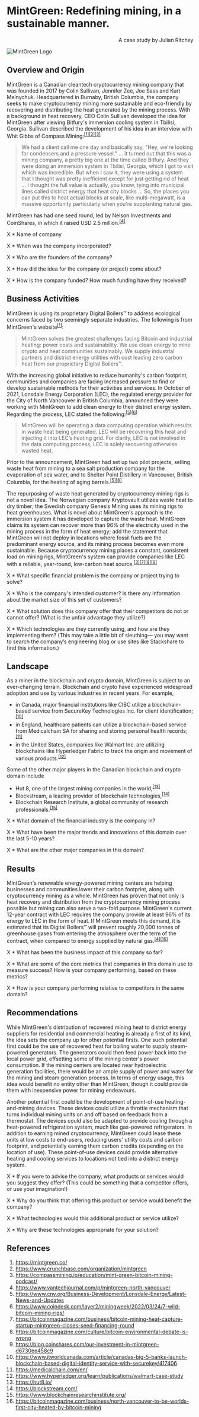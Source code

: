 # MintGreen: Redefining mining, in a sustainable manner.

<p align="right">A case study by Julian Ritchey</p>  

![MintGreen Logo](mintgreen-logo.svg)

## Overview and Origin

MintGreen is a Canadian cleantech cryptocurrency mining company that was founded in 2017 by Colin Sullivan, Jennifer Zee, Joe Sass and Kurt Melnychuk. Headquartered in Burnaby, British Columbia, the company seeks to make cryptocurrency mining more sustainable and eco-friendly by recovering and distributing the heat generated by the mining process. With a background in heat recovery, CEO Colin Sullivan developed the idea for MintGreen after viewing Bitfury's immersion cooling system in Tbilisi, Georgia. Sullivan described the development of his idea in an interview with Whit Gibbs of Compass Mining:<sup>[[1]](#ref1)[[2]](#ref2)[[3]](#ref3)</sup>
> We had a client call me one day and basically say, "Hey, we're looking for condensers and a pressure vessel." ... it turned out that this was a mining company, a pretty big one at the time called Bitfury. And they were doing an immersion system in Tbilisi, Georgia, which I got to visit which was incredible. But when I saw it, they were using a system that I thought was pretty inefficient except for just getting rid of heat ... I thought the full value is actually, you know, tying into municipal lines called district energy that heat city blocks ... So, the places you can put this to heat actual blocks at scale, like multi-megawatt, is a massive opportunity particularly when you're supplanting natural gas.

MintGreen has had one seed round, led by Nelson Investments and CoinShares, in which it raised USD 2.5 million.<sup>[[4]](#ref4)</sup>

X * Name of company

X * When was the company incorporated?

X * Who are the founders of the company?

X * How did the idea for the company (or project) come about?

X * How is the company funded? How much funding have they received?

## Business Activities

MintGreen is using its proprietary Digital Boilers™ to address ecological concerns faced by two seemingly separate industries. The following is from MintGreen's website<sup>[[1]](#ref1)</sup>:
> MintGreen solves the greatest challenges facing Bitcoin and industrial heating: power costs and sustainability. We use clean energy to mine crypto and heat communities sustainably. We supply industrial partners and district energy utilities with cost leading zero carbon heat from our proprietary Digital Boilers™.

With the increasing global initiative to reduce humanity's carbon footprint, communities and companies are facing increased pressure to find or develop sustainable methods for their activities and services. In October of 2021, Lonsdale Energy Corporation (LEC), the regulated energy provider for the City of North Vancouver in British Columbia, announced they were working with MintGreen to add clean energy to their district energy system. Regarding the process, LEC stated the following:<sup>[[5]](#ref5)[[6]](#ref6)</sup>
> MintGreen will be operating a data computing operation which results in waste heat being generated. LEC will be recovering this heat and injecting it into LEC’s heating grid. For clarity, LEC is not involved in the data computing process; LEC is solely recovering otherwise wasted heat.

Prior to the announcement, MintGreen had set up two pilot projects, selling waste heat from mining to a sea salt production company for the evaporation of sea water, and to Shelter Point Distillery in Vancouver, British Columbia, for the heating of aging barrels.<sup>[[5]](#ref5)[[6]](#ref6)</sup>

The repurposing of waste heat generated by cryptocurrency mining rigs is not a novel idea. The Norwegian company Kryptovault utilizes waste heat to dry timber; the Swedish company Genesis Mining uses its mining rigs to heat greenhouses. What is novel about MintGreen's approach is the immersion system it has developed to capture the waste heat. MintGreen claims its system can recover more than 96% of the electricity used in the mining process in the form of heat energy; add the statement that MintGreen will not deploy in locations where fossil fuels are the predominant energy source, and its mining process becomes even more sustainable. Because cryptocurrency mining places a constant, consistent load on mining rigs, MintGreen's system can provide companies like LEC with a reliable, year-round, low-carbon heat source.<sup>[[3]](#ref3)[[7]](#ref7)[[8]](#ref8)[[9]](#ref9)</sup>

X * What specific financial problem is the company or project trying to solve?

X * Who is the company's intended customer?  Is there any information about the market size of this set of customers?

X * What solution does this company offer that their competitors do not or cannot offer? (What is the unfair advantage they utilize?)

X * Which technologies are they currently using, and how are they implementing them? (This may take a little bit of sleuthing–– you may want to search the company’s engineering blog or use sites like Stackshare to find this information.)

## Landscape

As a miner in the blockchain and crypto domain, MintGreen is subject to an ever-changing terrain. Blockchain and crypto have experienced widespread adoption and use by various industries in recent years. For example,
- in Canada, major financial institutions like CIBC utilize a blockchain-based service from SecureKey Technologies Inc. for client identification;<sup>[[10]](#ref10)</sup>
- in England, healthcare patients can utilize a blockchain-based service from Medicalchain SA for sharing and storing personal health records;<sup>[[11]](#ref11)</sup>
- in the United States, companies like Walmart Inc. are utilizing blockchains like Hyperledger Fabric to track the origin and movement of various products.<sup>[[12]](#ref12)</sup>

Some of the other major players in the Canadian blockchain and crypto domain include
- Hut 8, one of the largest mining companies in the world,<sup>[[13]](#ref13)</sup>
- Blockstream, a leading provider of blockchain technologies,<sup>[[14]](#ref14)</sup>
- Blockchain Research Institute, a global community of research professionals.<sup>[[15]](#ref15)</sup>

X * What domain of the financial industry is the company in?

X * What have been the major trends and innovations of this domain over the last 5-10 years?

X * What are the other major companies in this domain?

## Results

MintGreen's renewable energy-powered mining centers are helping businesses and communities lower their carbon footprint, along with cryptocurrency mining as a whole. MintGreen has proven that not only is heat recovery and distribution from the cryptocurrency mining process possible but mining can also serve a two-fold purpose. MintGreen's current 12-year contract with LEC requires the company provide at least 96% of its energy to LEC in the form of heat. If MintGreen meets this demand, it is estimated that its Digital Boilers™ will prevent roughly 20,000 tonnes of greenhouse gases from entering the atmosphere over the term of the contract, when compared to energy supplied by natural gas.<sup>[[4]](#ref4)[[16]](#ref16)</sup>

X * What has been the business impact of this company so far?

X * What are some of the core metrics that companies in this domain use to measure success? How is your company performing, based on these metrics?

X * How is your company performing relative to competitors in the same domain?

## Recommendations

While MintGreen's distribution of recovered mining heat to district energy suppliers for residential and commercial heating is already a first of its kind, the idea sets the company up for other potential firsts. One such potential first could be the use of recovered heat for boiling water to supply steam-powered generators. The generators could then feed power back into the local power grid, offsetting some of the mining center's power consumption. If the mining centers are located near hydroelectric generation facilities, there would be an ample supply of power and water for the mining and steam generation process. In terms of energy usage, this idea would benefit no entity other than MintGreen, though it could provide them with inexpensive power for mining endeavours.

Another potential first could be the development of point-of-use heating-and-mining devices. These devices could utilize a throttle mechanism that turns individual mining units on and off based on feedback from a thermostat. The devices could also be adapted to provide cooling through a heat-powered refrigeration system, much like gas-powered refrigerators. In addition to earning mined cryptocurrency, MintGreen could lease these units at low costs to end-users, reducing users' utility costs and carbon footprint, and potentially earning them carbon credits (depending on the location of use). These point-of-use devices could provide alternative heating and cooling services to locations not tied into a district energy system.

X * If you were to advise the company, what products or services would you suggest they offer? (This could be something that a competitor offers, or use your imagination!)

X * Why do you think that offering this product or service would benefit the company?

X * What technologies would this additional product or service utilize?

X * Why are these technologies appropriate for your solution?

## References

1. <a name="ref1"></a>https://mintgreen.co/  
2. <a name="ref2"></a>https://www.crunchbase.com/organization/mintgreen  
3. <a name="ref3"></a>https://compassmining.io/education/mint-green-bitcoin-mining-podcast/  
4. <a name="ref4"></a>https://www.vantechjournal.com/p/mintgreen-north-vancouver  
5. <a name="ref5"></a>https://www.cnv.org/Business-Development/Lonsdale-Energy/Latest-News-and-Updates  
6. <a name="ref6"></a>https://www.coindesk.com/layer2/miningweek/2022/03/24/7-wild-bitcoin-mining-rigs/  
7. <a name="ref7"></a>https://bitcoinmagazine.com/business/bitcoin-mining-heat-capture-startup-mintgreen-closes-seed-financing-round  
8. <a name="ref8"></a>https://bitcoinmagazine.com/culture/bitcoin-environmental-debate-is-wrong  
9. <a name="ref9"></a>https://blog.coinshares.com/our-investment-in-mintgreen-d6730ee458c9  
10. <a name="ref10"></a>https://www.itworldcanada.com/article/canadas-big-5-banks-launch-blockchain-based-digital-identity-service-with-securekey/417406  
11. <a name="ref11"></a>https://medicalchain.com/en/  
12. <a name="ref12"></a>https://www.hyperledger.org/learn/publications/walmart-case-study
13. <a name="ref13"></a>https://hut8.io/
14. <a name="ref14"></a>https://blockstream.com/
15. <a name="ref15"></a>https://www.blockchainresearchinstitute.org/
16. <a name="ref16"></a>https://bitcoinmagazine.com/business/north-vancouver-to-be-worlds-first-city-heated-by-bitcoin-mining
